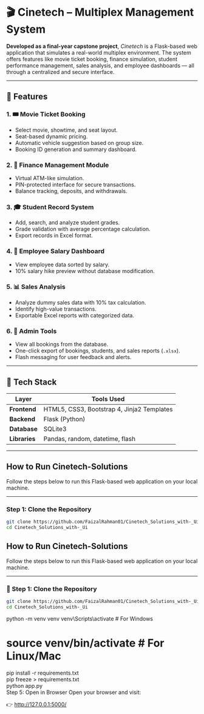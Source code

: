 # 🎬 Cinetech – Multiplex Management System

**Developed as a final-year capstone project**, *Cinetech* is a Flask-based web application that simulates a real-world multiplex environment. The system offers features like movie ticket booking, finance simulation, student performance management, sales analysis, and employee dashboards — all through a centralized and secure interface.

---

## 📌 Features

### 1. 🎟️ Movie Ticket Booking
- Select movie, showtime, and seat layout.
- Seat-based dynamic pricing.
- Automatic vehicle suggestion based on group size.
- Booking ID generation and summary dashboard.

### 2. 🔐 Finance Management Module
- Virtual ATM-like simulation.
- PIN-protected interface for secure transactions.
- Balance tracking, deposits, and withdrawals.

### 3. 🎓 Student Record System
- Add, search, and analyze student grades.
- Grade validation with average percentage calculation.
- Export records in Excel format.

### 4. 👥 Employee Salary Dashboard
- View employee data sorted by salary.
- 10% salary hike preview without database modification.

### 5. 📊 Sales Analysis
- Analyze dummy sales data with 10% tax calculation.
- Identify high-value transactions.
- Exportable Excel reports with categorized data.

### 6. 📁 Admin Tools
- View all bookings from the database.
- One-click export of bookings, students, and sales reports (`.xlsx`).
- Flash messaging for user feedback and alerts.

---

## 🧰 Tech Stack

| Layer           | Tools Used                                |
|----------------|--------------------------------------------|
| **Frontend**    | HTML5, CSS3, Bootstrap 4, Jinja2 Templates |
| **Backend**     | Flask (Python)                             |
| **Database**    | SQLite3                                    |
| **Libraries**   | Pandas, random, datetime, flash            |

---
##  How to Run Cinetech-Solutions

Follow the steps below to run this Flask-based web application on your local machine.

---

###  Step 1: Clone the Repository

```bash
git clone https://github.com/FaizalRahman01/Cinetech_Solutions_with-_Ui
cd Cinetech_Solutions_with-_Ui
```
##  How to Run Cinetech-Solutions

Follow the steps below to run this Flask-based web application on your local machine.

---

### 🔧 Step 1: Clone the Repository

```bash
git clone https://github.com/FaizalRahman01/Cinetech_Solutions_with-_Ui
cd Cinetech_Solutions_with-_Ui
```

python -m venv venv
venv\Scripts\activate   # For Windows
# source venv/bin/activate  # For Linux/Mac
pip install -r requirements.txt  
pip freeze > requirements.txt  
python app.py  
Step 5: Open in Browser
Open your browser and visit:

👉 http://127.0.0.1:5000/
